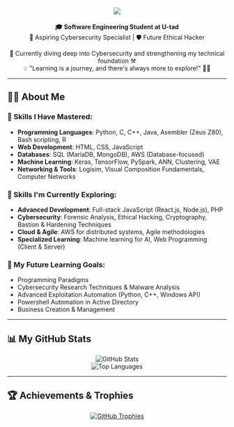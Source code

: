 <h1 align="center">
  <img src="https://readme-typing-svg.demolab.com?font=Poppins&size=35&duration=4000&pause=1200&color=007CF0&width=750&lines=Welcome!+%F0%9F%91%8B+I'm+Manuel+Mart%C3%ADnez;Software+Engineering+Student+at+U-tad+%F0%9F%8E%93;Passionate+About+Cybersecurity+%F0%9F%94%90" />
</h1>


<div align="center">
  <strong>🎓 Software Engineering Student at U-tad</strong><br>
  🚀 Aspiring Cybersecurity Specialist | 🛡️ Future Ethical Hacker
  
  🌱 Currently diving deep into Cybersecurity and strengthening my technical foundation ⚒️  
  💡 "Learning is a journey, and there's always more to explore!" 📖🔥  
</div>

---

## 👨‍💻 About Me

### 🌟 Skills I Have Mastered:
- **Programming Languages**: Python, C, C++, Java, Asembler (Zeus Z80), Bash scripting, R
- **Web Development**: HTML, CSS, JavaScript
- **Databases**: SQL (MariaDB, MongoDB), AWS (Database-focused)
- **Machine Learning**: Keras, TensorFlow, PySpark, ANN, Clustering, VAE
- **Networking & Tools**: Logisim, Visual Composition Fundamentals, Computer Networks

### 🚀 Skills I'm Currently Exploring:
- **Advanced Development**: Full-stack JavaScript (React.js, Node.js), PHP
- **Cybersecurity**: Forensic Analysis, Ethical Hacking, Cryptography, Bastion & Hardening Techniques
- **Cloud & Agile**: AWS for distributed systems, Agile methodologies
- **Specialized Learning**: Machine learning for AI, Web Programming (Client & Server)

### 🎯 My Future Learning Goals:
- Programming Paradigms  
- Cybersecurity Research Techniques & Malware Analysis  
- Advanced Exploitation Automation (Python, C++, Windows API)  
- Powershell Automation in Active Directory  
- Business Creation & Management  

---

## 📊 My GitHub Stats

<div align="center">
  <img src="https://github-readme-stats.vercel.app/api?username=ch0rtas&show_icons=true&theme=radical" alt="GitHub Stats" />
  <br>
  <img src="https://github-readme-stats.vercel.app/api/top-langs/?username=ch0rtas&layout=compact&theme=radical" alt="Top Languages" />
</div>

---

## 🏆 Achievements & Trophies

<div align="center">
  <a href="https://github.com/ryo-ma/github-profile-trophy">
    <img src="https://github-profile-trophy.vercel.app/?username=ch0rtas&theme=radical&column=6" alt="GitHub Trophies" />
  </a>
</div>
